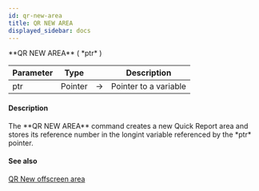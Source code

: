 ```yaml
---
id: qr-new-area
title: QR NEW AREA
displayed_sidebar: docs
---
```


<!--REF #_command_.QR NEW AREA.Syntax-->**QR NEW AREA** ( *ptr* )<!-- END REF-->
<!--REF #_command_.QR NEW AREA.Params-->
| Parameter | Type |  | Description |
| --- | --- | --- | --- |
| ptr | Pointer | -> | Pointer to a variable |

<!-- END REF-->

#### Description 

<!--REF #_command_.QR NEW AREA.Summary-->The **QR NEW AREA** command creates a new Quick Report area and stores its reference number in the longint variable referenced by the *ptr* pointer.<!-- END REF-->

#### See also 

[QR New offscreen area](qr-new-offscreen-area.md)  